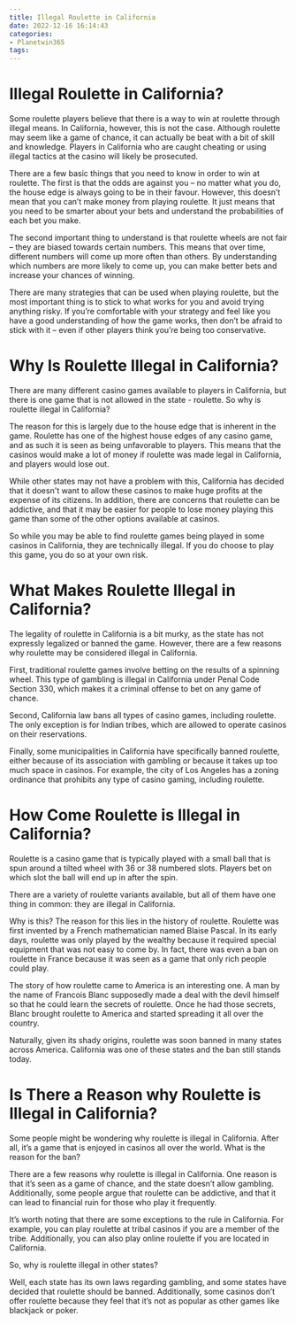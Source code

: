 ```yaml
---
title: Illegal Roulette in California
date: 2022-12-16 16:14:43
categories:
- Planetwin365
tags:
---
```



#  Illegal Roulette in California?

Some roulette players believe that there is a way to win at roulette through illegal means. In California, however, this is not the case. Although roulette may seem like a game of chance, it can actually be beat with a bit of skill and knowledge. Players in California who are caught cheating or using illegal tactics at the casino will likely be prosecuted.

There are a few basic things that you need to know in order to win at roulette. The first is that the odds are against you – no matter what you do, the house edge is always going to be in their favour. However, this doesn’t mean that you can’t make money from playing roulette. It just means that you need to be smarter about your bets and understand the probabilities of each bet you make.

The second important thing to understand is that roulette wheels are not fair – they are biased towards certain numbers. This means that over time, different numbers will come up more often than others. By understanding which numbers are more likely to come up, you can make better bets and increase your chances of winning.

There are many strategies that can be used when playing roulette, but the most important thing is to stick to what works for you and avoid trying anything risky. If you’re comfortable with your strategy and feel like you have a good understanding of how the game works, then don’t be afraid to stick with it – even if other players think you’re being too conservative.

#  Why Is Roulette Illegal in California?

There are many different casino games available to players in California, but there is one game that is not allowed in the state - roulette. So why is roulette illegal in California?

The reason for this is largely due to the house edge that is inherent in the game. Roulette has one of the highest house edges of any casino game, and as such it is seen as being unfavorable to players. This means that the casinos would make a lot of money if roulette was made legal in California, and players would lose out.

While other states may not have a problem with this, California has decided that it doesn't want to allow these casinos to make huge profits at the expense of its citizens. In addition, there are concerns that roulette can be addictive, and that it may be easier for people to lose money playing this game than some of the other options available at casinos.

So while you may be able to find roulette games being played in some casinos in California, they are technically illegal. If you do choose to play this game, you do so at your own risk.

#  What Makes Roulette Illegal in California?

The legality of roulette in California is a bit murky, as the state has not expressly legalized or banned the game. However, there are a few reasons why roulette may be considered illegal in California.

First, traditional roulette games involve betting on the results of a spinning wheel. This type of gambling is illegal in California under Penal Code Section 330, which makes it a criminal offense to bet on any game of chance.

Second, California law bans all types of casino games, including roulette. The only exception is for Indian tribes, which are allowed to operate casinos on their reservations.

Finally, some municipalities in California have specifically banned roulette, either because of its association with gambling or because it takes up too much space in casinos. For example, the city of Los Angeles has a zoning ordinance that prohibits any type of casino gaming, including roulette.

#  How Come Roulette is Illegal in California?

Roulette is a casino game that is typically played with a small ball that is spun around a tilted wheel with 36 or 38 numbered slots. Players bet on which slot the ball will end up in after the spin. 

There are a variety of roulette variants available, but all of them have one thing in common: they are illegal in California.

Why is this? The reason for this lies in the history of roulette. Roulette was first invented by a French mathematician named Blaise Pascal. In its early days, roulette was only played by the wealthy because it required special equipment that was not easy to come by. In fact, there was even a ban on roulette in France because it was seen as a game that only rich people could play. 

The story of how roulette came to America is an interesting one. A man by the name of Francois Blanc supposedly made a deal with the devil himself so that he could learn the secrets of roulette. Once he had those secrets, Blanc brought roulette to America and started spreading it all over the country. 

Naturally, given its shady origins, roulette was soon banned in many states across America. California was one of these states and the ban still stands today.

#  Is There a Reason why Roulette is Illegal in California?

Some people might be wondering why roulette is illegal in California. After all, it’s a game that is enjoyed in casinos all over the world. What is the reason for the ban?

There are a few reasons why roulette is illegal in California. One reason is that it’s seen as a game of chance, and the state doesn’t allow gambling. Additionally, some people argue that roulette can be addictive, and that it can lead to financial ruin for those who play it frequently.

It’s worth noting that there are some exceptions to the rule in California. For example, you can play roulette at tribal casinos if you are a member of the tribe. Additionally, you can also play online roulette if you are located in California.

So, why is roulette illegal in other states?

Well, each state has its own laws regarding gambling, and some states have decided that roulette should be banned. Additionally, some casinos don’t offer roulette because they feel that it’s not as popular as other games like blackjack or poker.